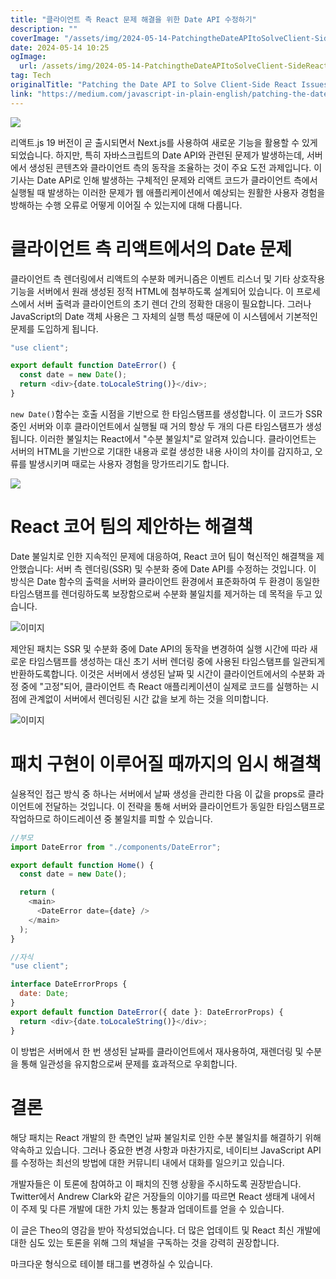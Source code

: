 ```yaml
---
title: "클라이언트 측 React 문제 해결을 위한 Date API 수정하기"
description: ""
coverImage: "/assets/img/2024-05-14-PatchingtheDateAPItoSolveClient-SideReactIssues_0.png"
date: 2024-05-14 10:25
ogImage: 
  url: /assets/img/2024-05-14-PatchingtheDateAPItoSolveClient-SideReactIssues_0.png
tag: Tech
originalTitle: "Patching the Date API to Solve Client-Side React Issues"
link: "https://medium.com/javascript-in-plain-english/patching-the-date-api-to-solve-client-side-reactjs-issues-cd320c8478af"
---
```



<img src="/assets/img/2024-05-14-PatchingtheDateAPItoSolveClient-SideReactIssues_0.png" />

리액트.js 19 버전이 곧 출시되면서 Next.js를 사용하여 새로운 기능을 활용할 수 있게 되었습니다. 하지만, 특히 자바스크립트의 Date API와 관련된 문제가 발생하는데, 서버에서 생성된 콘텐츠와 클라이언트 측의 동작을 조율하는 것이 주요 도전 과제입니다. 이 기사는 Date API로 인해 발생하는 구체적인 문제와 리액트 코드가 클라이언트 측에서 실행될 때 발생하는 이러한 문제가 웹 애플리케이션에서 예상되는 원활한 사용자 경험을 방해하는 수행 오류로 어떻게 이어질 수 있는지에 대해 다룹니다.

# 클라이언트 측 리액트에서의 Date 문제

클라이언트 측 렌더링에서 리액트의 수분화 메커니즘은 이벤트 리스너 및 기타 상호작용 기능을 서버에서 원래 생성된 정적 HTML에 첨부하도록 설계되어 있습니다. 이 프로세스에서 서버 출력과 클라이언트의 초기 렌더 간의 정확한 대응이 필요합니다. 그러나 JavaScript의 Date 객체 사용은 그 자체의 실행 특성 때문에 이 시스템에서 기본적인 문제를 도입하게 됩니다.



```js
"use client";

export default function DateError() {
  const date = new Date();
  return <div>{date.toLocaleString()}</div>;
}
```

`new Date()`함수는 호출 시점을 기반으로 한 타임스탬프를 생성합니다. 이 코드가 SSR 중인 서버와 이후 클라이언트에서 실행될 때 거의 항상 두 개의 다른 타임스탬프가 생성됩니다. 이러한 불일치는 React에서 "수분 불일치"로 알려져 있습니다. 클라이언트는 서버의 HTML을 기반으로 기대한 내용과 로컬 생성한 내용 사이의 차이를 감지하고, 오류를 발생시키며 때로는 사용자 경험을 망가뜨리기도 합니다.

<img src="/assets/img/2024-05-14-PatchingtheDateAPItoSolveClient-SideReactIssues_1.png" />

# React 코어 팀의 제안하는 해결책




Date 불일치로 인한 지속적인 문제에 대응하여, React 코어 팀이 혁신적인 해결책을 제안했습니다: 서버 측 렌더링(SSR) 및 수분화 중에 Date API를 수정하는 것입니다. 이 방식은 Date 함수의 출력을 서버와 클라이언트 환경에서 표준화하여 두 환경이 동일한 타임스탬프를 렌더링하도록 보장함으로써 수분화 불일치를 제거하는 데 목적을 두고 있습니다.

![이미지](/assets/img/2024-05-14-PatchingtheDateAPItoSolveClient-SideReactIssues_2.png)

제안된 패치는 SSR 및 수분화 중에 Date API의 동작을 변경하여 실행 시간에 따라 새로운 타임스탬프를 생성하는 대신 초기 서버 렌더링 중에 사용된 타임스탬프를 일관되게 반환하도록합니다. 이것은 서버에서 생성된 날짜 및 시간이 클라이언트에서의 수분화 과정 중에 "고정"되어, 클라이언트 측 React 애플리케이션이 실제로 코드를 실행하는 시점에 관계없이 서버에서 렌더링된 시간 값을 보게 하는 것을 의미합니다.

![이미지](/assets/img/2024-05-14-PatchingtheDateAPItoSolveClient-SideReactIssues_3.png)



# 패치 구현이 이루어질 때까지의 임시 해결책

실용적인 접근 방식 중 하나는 서버에서 날짜 생성을 관리한 다음 이 값을 props로 클라이언트에 전달하는 것입니다. 이 전략을 통해 서버와 클라이언트가 동일한 타임스탬프로 작업하므로 하이드레이션 중 불일치를 피할 수 있습니다.

```js
//부모
import DateError from "./components/DateError";

export default function Home() {
  const date = new Date();

  return (
    <main>
      <DateError date={date} />
    </main>
  );
}
```

```js
//자식
"use client";

interface DateErrorProps {
  date: Date;
}
export default function DateError({ date }: DateErrorProps) {
  return <div>{date.toLocaleString()}</div>;
}
```



이 방법은 서버에서 한 번 생성된 날짜를 클라이언트에서 재사용하여, 재렌더링 및 수분을 통해 일관성을 유지함으로써 문제를 효과적으로 우회합니다.

# 결론

해당 패치는 React 개발의 한 측면인 날짜 불일치로 인한 수분 불일치를 해결하기 위해 약속하고 있습니다. 그러나 중요한 변경 사항과 마찬가지로, 네이티브 JavaScript API를 수정하는 최선의 방법에 대한 커뮤니티 내에서 대화를 일으키고 있습니다.

개발자들은 이 토론에 참여하고 이 패치의 진행 상황을 주시하도록 권장받습니다. Twitter에서 Andrew Clark와 같은 거장들의 이야기를 따르면 React 생태계 내에서 이 주제 및 다른 개발에 대한 가치 있는 통찰과 업데이트를 얻을 수 있습니다.

이 글은 Theo의 영감을 받아 작성되었습니다. 더 많은 업데이트 및 React 최신 개발에 대한 심도 있는 토론을 위해 그의 채널을 구독하는 것을 강력히 권장합니다.



마크다운 형식으로 테이블 태그를 변경하실 수 있습니다.